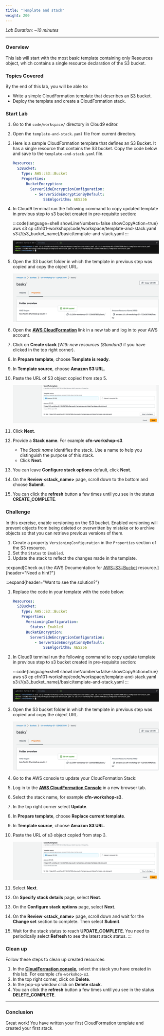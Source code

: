 ```yaml
---
title: "Template and stack"
weight: 200
---
```


_Lab Duration: ~10 minutes_

---

### Overview
This lab will start with the most basic template containing only Resources object, which contains a single resource declaration of the S3 bucket.

### Topics Covered
By the end of this lab, you will be able to:

+ Write a simple CloudFormation template that describes an [S3](https://aws.amazon.com/s3/) bucket.
+ Deploy the template and create a CloudFormation stack.

### Start Lab

1. Go to the `code/workspace/` directory in Cloud9 editor.
1. Open the `template-and-stack.yaml` file from current directory.
1. Here is a sample CloudFormation template that defines an S3 Bucket. It has a single resource that contains the S3 bucket.
   Copy the code below and save to the `template-and-stack.yaml` file.
    ```yaml
    Resources:
      S3Bucket:
        Type: AWS::S3::Bucket
        Properties:
          BucketEncryption:
            ServerSideEncryptionConfiguration:
              - ServerSideEncryptionByDefault:
                  SSEAlgorithm: AES256
    ```
1. In Cloud9 terminal run the following command to copy updated template in previous step to s3 bucket created in      pre-requisite section:

    :::code{language=shell showLineNumbers=false showCopyAction=true}
    aws s3 cp cfn101-workshop/code/workspace/template-and-stack.yaml s3://{s3_bucket_name}/basic/template-and-stack.yaml
    :::

    ![template-stack-copy-png](/static/basics/templates/template-stack/template-stack-copy.png)

1. Open the S3 bucket folder in which the template in previous step was copied and copy the object URL.

    ![template-stack-url-png](/static/basics/templates/template-stack/template-stack-url.png)

1. Open the **[AWS CloudFormation](https://console.aws.amazon.com/cloudformation)** link in a new tab and log in to your AWS account.
1. Click on **Create stack** (_With new resources (Standard)_ if you have clicked in the top right corner).
1. In **Prepare template**, choose **Template is ready**.
1. In **Template source**, choose **Amazon S3 URL**.
1. Paste the URL of S3 object copied from step 5.

    ![template-stack-url-copy-png](/static/basics/templates/template-stack/template-stack-s3-url.png)

1. Click **Next**.
1. Provide a **Stack name**. For example **cfn-workshop-s3**.
     + The _Stack name_ identifies the stack. Use a name to help you distinguish the purpose of this stack.
     + Click **Next**.
1. You can leave **Configure stack options** default, click **Next**.
1. On the **Review <stack_name>** page, scroll down to the bottom and choose **Submit**.
1. You can click the **refresh** button a few times until you see in the status **CREATE_COMPLETE**.

### Challenge
In this exercise, enable versioning on the S3 bucket. Enabled versioning will prevent objects from being deleted or
overwritten by mistake or to archive objects so that you can retrieve previous versions of them.

1. Create a property `VersioningConfiguration` in the `Properties` section of the S3 resource.
2. Set the `Status` to `Enabled`.
3. Update the stack to reflect the changes made in the template.

::expand[Check out the AWS Documentation for [AWS::S3::Bucket](https://docs.aws.amazon.com/AWSCloudFormation/latest/UserGuide/aws-properties-s3-bucket.html) resource.]{header="Need a hint?"}

:::expand{header="Want to see the solution?"}
1. Replace the code in your template with the code below:
   ```yaml
   Resources:
     S3Bucket:
       Type: AWS::S3::Bucket
       Properties:
         VersioningConfiguration:
           Status: Enabled
         BucketEncryption:
           ServerSideEncryptionConfiguration:
             - ServerSideEncryptionByDefault:
                 SSEAlgorithm: AES256
   ```
1.  In Cloud9 terminal run the following command to copy update template in previous step to s3 bucket created in pre-requisite section:

    :::code{language=shell showLineNumbers=false showCopyAction=true}
    aws s3 cp cfn101-workshop/code/workspace/template-and-stack.yaml s3://{s3_bucket_name}/basic/template-and-stack.yaml
    :::

    ![template-stack-copy-png](/static/basics/templates/template-stack/template-stack-copy.png)

1. Open the S3 bucket folder in which the template in previous step was copied and copy the object URL.

    ![template-stack-url-png](/static/basics/templates/template-stack/template-stack-url.png)

1. Go to the AWS console to update your CloudFormation Stack:
1. Log in to the **[AWS CloudFormation Console](https://console.aws.amazon.com/cloudformation)** in a new browser tab.
1. Select the stack name, for example **cfn-workshop-s3**.
1. In the top right corner select **Update**.
1. In **Prepare template**, choose **Replace current template**.
1. In **Template source**, choose **Amazon S3 URL**.
1. Paste the URL of s3 object copied from step 3.

    ![template-stack-url-copy-png](/static/basics/templates/template-stack/template-stack-s3-url.png)

1. Select **Next**.
1. On **Specify stack details** page, select **Next**.
1. On the **Configure stack options** page, select **Next**.
1. On the **Review <stack_name>** page, scroll down and wait for the **Change set** section to complete. Then select **Submit**.
1. Wait for the stack status to reach **UPDATE_COMPLETE**. You need to periodically select **Refresh** to see the latest stack status.
:::

### Clean up

Follow these steps to clean up created resources:

1. In the **[CloudFormation console](https://console.aws.amazon.com/cloudformation)**, select the stack you have created in this lab. For example `cfn-workshop-s3`.
1. In the top right corner, click on **Delete**.
1. In the pop-up window click on **Delete stack**.
1. You can click the **refresh** button a few times until you see in the status **DELETE_COMPLETE**.

---

### Conclusion

Great work! You have written your first CloudFormation template and created your first stack.

